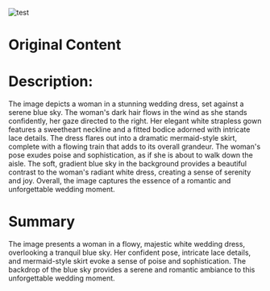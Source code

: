 ![test](../test_files/test.jpg)

# Original Content


# Description:
The image depicts a woman in a stunning wedding dress, set against a serene blue sky. The woman's dark hair flows in the wind as she stands confidently, her gaze directed to the right. Her elegant white strapless gown features a sweetheart neckline and a fitted bodice adorned with intricate lace details. The dress flares out into a dramatic mermaid-style skirt, complete with a flowing train that adds to its overall grandeur. The woman's pose exudes poise and sophistication, as if she is about to walk down the aisle. The soft, gradient blue sky in the background provides a beautiful contrast to the woman's radiant white dress, creating a sense of serenity and joy. Overall, the image captures the essence of a romantic and unforgettable wedding moment.


# Summary

 The image presents a woman in a flowy, majestic white wedding dress, overlooking a tranquil blue sky. Her confident pose, intricate lace details, and mermaid-style skirt evoke a sense of poise and sophistication. The backdrop of the blue sky provides a serene and romantic ambiance to this unforgettable wedding moment.
